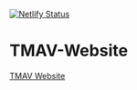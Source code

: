 [![Netlify Status](https://api.netlify.com/api/v1/badges/77fb5ebc-dd1c-47d6-82f3-5f85c71f509f/deploy-status)](https://app.netlify.com/sites/tmav-cp/deploys)

# TMAV-Website

[TMAV Website](https://tmav.netlify.app)
